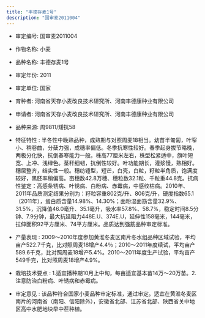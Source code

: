 ```yaml
---
title: "丰德存麦1号"
description: "国审麦2011004"
---
```

* 审定编号:  国审麦2011004

*  作物名称:  小麦

*  品种名称:  丰德存麦1号

*  审定年份:  2011

*  审定单位:  国家

* 育种者:  河南省天存小麦改良技术研究所、河南丰德康种业有限公司

*  申请者:  河南省天存小麦改良技术研究所、河南丰德康种业有限公司

*  品种来源:  周9811/矮抗58

*  特征特性 : 
半冬性中晚熟品种，成熟期与对照周麦18相当。幼苗半匍匐，叶窄小、稍卷曲，分蘖力强，成穗率偏低。冬季抗寒性较好。春季起身拔节略晚，两极分化快，抗倒春寒能力一般。株高77厘米左右，株型松紧适中，旗叶短宽、上冲、浅绿色。茎秆细韧，抗倒性较好。叶功能期长，灌浆慢，熟相好。穗层整齐，结实性一般。穗纺锤型，短芒，白壳，白粒，籽粒半角质，饱满度较好，黑胚率稍偏高。亩穗数42.8万穗、穗粒数32.1粒、千粒重44.8克。抗病性鉴定：高感条锈病、叶锈病、白粉病、赤霉病，中感纹枯病。2010年、2011年品质测定结果分别为：籽粒容重802克/升、806克/升，硬度指数65.1（2011年），蛋白质含量14.98%、14.30%；面粉湿面筋含量32.9%、31.5%，沉降值46.0毫升、35.1毫升，吸水率57.8%、58.7%，稳定时间8.5分钟、7.9分钟，最大抗延阻力448E.U、374E.U，延伸性158毫米，144毫米，拉伸面积92平方厘米、74平方厘米。品质达到强筋品种审定标准。
 
*  产量表现 : 
2009～2010年度参加黄淮冬麦区南片冬水组品种区域试验，平均亩产522.7千克，比对照周麦18增产4.4％；2010～2011年度续试，平均亩产589.6千克，比对照周麦18增产5.4%。2010～2011年度生产试验，平均亩产549千克，比对照周麦18增产4.9%。

*  栽培技术要点 : 
1.适宜播种期10月上中旬，每亩适宜基本苗14万～20万苗。2.注意防治白粉病、叶锈病和赤霉病。

*  审定意见 : 
该品种符合国家小麦品种审定标准，通过审定。适宜在黄淮冬麦区南片的河南省（南阳、信阳除外），安徽省北部、江苏省北部、陕西省关中地区高中水肥地块早中茬种植。

